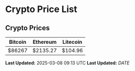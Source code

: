 # Crypto Price List

## Crypto Prices
| Bitcoin | Ethereum | Litecoin |
| ------- | -------- | -------- |
| $86267 | $2135.27 | $104.96 |
**Last Updated:** 2025-03-08 09:13 UTC
**Last Updated:** $DATE$
